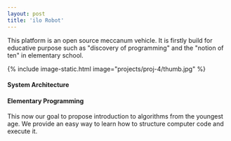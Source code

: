 ```yaml
---
layout: post
title: 'ilo Robot'
---
```


This platform is an open source meccanum vehicle. It is firstly build for educative purpose such as "discovery of programming" and the "notion of ten" in elementary school.

{% include image-static.html image="projects/proj-4/thumb.jpg" %}

#### System Architecture



#### Elementary Programming

This now our goal to propose introduction to algorithms from the youngest age. We provide an easy way to learn how to structure computer code and execute it.